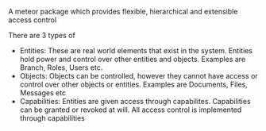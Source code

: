 A meteor package which provides flexible, hierarchical and extensible access control

There are 3 types of 
- Entities: These are real world elements that exist in the system. Entities hold power and control over other entities and objects. Examples are Branch, Roles, Users etc.
- Objects: Objects can be controlled, however they cannot have access or control over other objects or entities. Examples are Documents, Files, Messages etc
- Capabilities: Entities are given access through capabilites. Capabilities can be granted or revoked at will. All access control is implemented through capabilities
